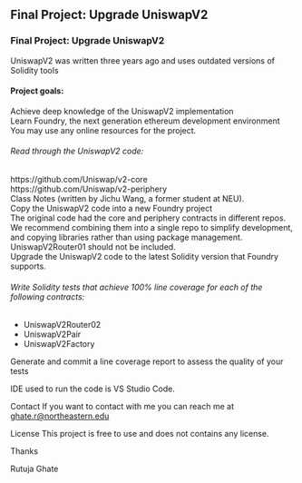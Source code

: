 ## Final Project: Upgrade UniswapV2

<h3>Final Project: Upgrade UniswapV2</h3>
<p>UniswapV2 was written three years ago and uses outdated versions of Solidity tools</p>
<h4>Project goals:</h4>
<p>Achieve deep knowledge of the UniswapV2 implementation<br>
Learn Foundry, the next generation ethereum development environment<br>
You may use any online resources for the project.<br></p>
<h6>Read through the UniswapV2 code:</h6>
<p>https://github.com/Uniswap/v2-core<br>
https://github.com/Uniswap/v2-periphery</br>
Class Notes (written by Jichu Wang, a former student at NEU).<br>
Copy the UniswapV2 code into a new Foundry project<br>
The original code had the core and periphery contracts in different repos. We recommend combining them into a single repo to simplify development, and copying libraries rather than using package management.
UniswapV2Router01 should not be included.<br>
Upgrade the UniswapV2 code to the latest Solidity version that Foundry supports.<br>
<h6>Write Solidity tests that achieve 100% line coverage for each of the following contracts:</h6>
<ul>
<li>UniswapV2Router02</li>
<li>UniswapV2Pair</li>
<li>UniswapV2Factory</li></ul>
Generate and commit a line coverage report to assess the quality of your tests

IDE used to run the code is VS Studio Code.

Contact
If you want to contact with me you can reach me at ghate.r@northeastern.edu

License
This project is free to use and does not contains any license.

Thanks

Rutuja Ghate
